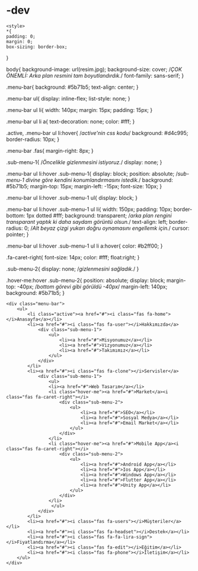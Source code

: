 # -dev

<html lang="en">
<head>
    <meta charset="UTF-8">
    <meta http-equiv="X-UA-Compatible" content="IE=edge">
    <meta name="viewport" content="width=device-width, initial-scale=1.0">
    <title>NAVBAR</title>
    <link rel="stylesheet" href="style.css">
    <link rel="stylesheet" href="https://cdnjs.cloudflare.com/ajax/libs/font-awesome/5.13.1/css/all.min.css">
    
    <style>
    *{
    padding: 0;
    margin: 0;
    box-sizing: border-box;
}

body{
    background-image: url(resim.jpg);
    background-size: cover;  /*ÇOK ÖNEMLİ: Arka plan resmini tam boyutlandırdık.*/
    font-family: sans-serif;
}

.menu-bar{
    background: #5b71b5;
    text-align: center;
}

.menu-bar ul{
    display: inline-flex;
    list-style: none;
}

.menu-bar ul li{
    width: 140px;
    margin: 15px;
    padding: 15px;
}

.menu-bar ul li a{
    text-decoration: none;
    color: #fff;
}

.active, .menu-bar ul li:hover{  /*active'nin css kodu*/
    background: #d4c995;
    border-radius: 10px;
}

.menu-bar .fas{
    margin-right: 8px;
}


.sub-menu-1{ /*Öncelikle gizlenmesini istiyoruz.*/
    display: none;
}

.menu-bar ul li:hover .sub-menu-1{
    display: block;
    position: absolute; /*sub-menu-1 divine göre kendini konumlandırmasını istedik.*/
    background: #5b71b5;
    margin-top: 15px;
    margin-left: -15px;
    font-size: 10px;
}

.menu-bar ul li:hover .sub-menu-1 ul{
    display: block;
}

.menu-bar ul li:hover .sub-menu-1 ul li{
    width: 150px;
    padding: 10px;
    border-bottom: 1px dotted #fff;
    background: transparent; /*arka plan rengini transparant yaptık ki daha saydam görüntü olsun.*/
    text-align: left;
    border-radius: 0; /*Alt beyaz çizgi yukarı doğru oynamasını engellemk için.*/
    cursor: pointer;
}

.menu-bar ul li:hover .sub-menu-1 ul li a:hover{
    color: #b2ff00;
}

.fa-caret-right{
    font-size: 14px;
    color: #fff;
    float:right;
}

.sub-menu-2{
    display: none; /*gizlenmesini sağladık.*/
}


.hover-me:hover .sub-menu-2{
    position: absolute;
    display: block;
    margin-top: -40px; /*bottom görevi gibi görüldü -40px*/
    margin-left: 140px;
    background: #5b71b5;
}
    </style>
</head>
<body>

    <div class="menu-bar">
        <ul>
            <li class="active"><a href="#"><i class="fas fa-home"></i>Anasayfa</a></li>
            <li><a href="#"><i class="fas fa-user"></i>Hakkımızda</a>
                <div class="sub-menu-1">
                    <ul>
                        <li><a href="#">Misyonumuz</a></li>
                        <li><a href="#">Vizyonumuz</a></li>
                        <li><a href="#">Takımımız</a></li>
                    </ul>
                </div>
            </li>
            <li><a href="#"><i class="fas fa-clone"></i>Servisler</a>
                <div class="sub-menu-1">
                    <ul>
                    <li><a href="#">Web Tasarım</a></li>
                    <li class="hover-me"><a href="#">Market</a><i class="fas fa-caret-right"></i>
                        <div class="sub-menu-2">
                            <ul>
                                <li><a href="#">SEO</a></li>
                                <li><a href="#">Sosyal Medya</a></li>
                                <li><a href="#">Email Market</a></li>
                            </ul>
                        </div>
                    </li>
                    <li class="hover-me"><a href="#">Mobile App</a><i class="fas fa-caret-right"></i>
                        <div class="sub-menu-2">
                            <ul>
                                <li><a href="#">Android App</a></li>
                                <li><a href="#">Ios App</a></li>
                                <li><a href="#">Windows App</a></li>
                                <li><a href="#">Flutter App</a></li>
                                <li><a href="#">Unity App</a></li>
                            </ul>
                        </div>
                    </li>
                     </ul>
                </div>
            </li>
            <li><a href="#"><i class="fas fa-users"></i>Müşteriler</a></li>
            <li><a href="#"><i class="fas fa-headset"></i>Destek</a></li>
            <li><a href="#"><i class="fas fa-fa-lira-sign"></i>Fiyatlandırma</a></li>
            <li><a href="#"><i class="fas fa-edit"></i>Eğitim</a></li>
            <li><a href="#"><i class="fas fa-phone"></i>İletişim</a></li>
        </ul>
    </div>
    
</body>
</html>
 
